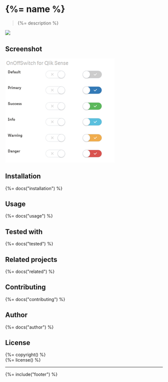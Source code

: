 # {%= name %}

> {%= description %}

![](http://branch-badge.herokuapp.com/)

<!-- toc -->

## Screenshot

![](docs/images/On-Off-Switch--Qlik-Sense_small.png)

## Installation
{%= docs("installation") %}

## Usage
{%= docs("usage") %}

## Tested with
{%= docs("tested") %}

## Related projects
{%= docs("related") %}

## Contributing
{%= docs("contributing") %}

## Author
{%= docs("author") %}

## License
{%= copyright() %}  
{%= license() %}

***

{%= include("footer") %}
